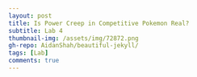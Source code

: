 ```yaml
---
layout: post
title: Is Power Creep in Competitive Pokemon Real?
subtitle: Lab 4
thumbnail-img: /assets/img/72872.png
gh-repo: AidanShah/beautiful-jekyll/
tags: [Lab]
comments: true
---
```

